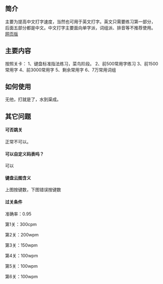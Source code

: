 ## 简介
主要为提高中文打字速度，当然也可用于英文打字。英文只需要练习第一部分， 后面五部分都是中文。中文打字主要面向单字派，词组派、排音等不推荐使用。
 [网页版](luckysweetykitty.github.io)
## 主要内容

按照关卡：
1、键盘标准指法练习，菜鸟阶段。
2、前500常用字练习
3、前1500常用字
4、前3000常用字
5、剩余常用字
6、7万常用词组


## 如何使用

无他，打就是了，水到渠成。


## 其它问题

#### 可否跳关

正常不可以。

#### 可以自定义码表吗？

可以


#### 键盘云图含义

上图按键数，下图错误按键数

#### 过关条件

准确率：0.95


第1关：300cpm

第2关：200wpm

第3关：150wpm

第4关：100wpm

第5关：100wpm

第6关：100wpm





